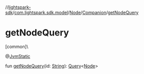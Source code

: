 //[lightspark-sdk](../../../../index.md)/[com.lightspark.sdk.model](../../index.md)/[Node](../index.md)/[Companion](index.md)/[getNodeQuery](get-node-query.md)

# getNodeQuery

[common]\

@[JvmStatic](https://kotlinlang.org/api/latest/jvm/stdlib/kotlin.jvm/-jvm-static/index.html)

fun [getNodeQuery](get-node-query.md)(id: [String](https://kotlinlang.org/api/latest/jvm/stdlib/kotlin/-string/index.html)): [Query](../../../com.lightspark.sdk.requester/-query/index.md)&lt;[Node](../index.md)&gt;
